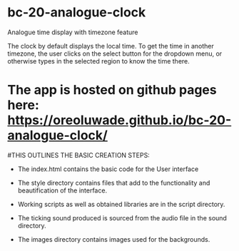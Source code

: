 # bc-20-analogue-clock
Analogue time display with timezone feature


The clock by default displays the local time. To get the time in another timezone, the user clicks on the select button 
for the dropdown menu, or otherwise types in the selected region to know the time there.

# The app is hosted on github pages here: https://oreoluwade.github.io/bc-20-analogue-clock/


#THIS OUTLINES THE BASIC CREATION STEPS:

* The index.html contains the basic code for the User interface

* The style directory contains files that add to the functionality and beautification of the interface.

* Working scripts as well as obtained libraries are in the script directory.

* The ticking sound produced is sourced from the audio file in the sound directory.

* The images directory contains images used for the backgrounds.
